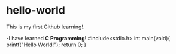 # hello-world
This is my first Github learning!.

-I have learned **C Programming**!
  #include<stdio.h>
    int main(void){
      printf("Hello World!");
      return 0;
    }
